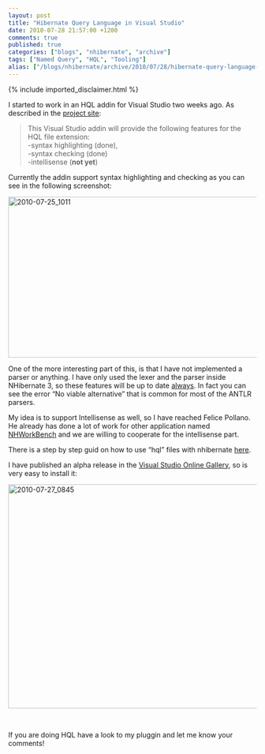 ```yaml
---
layout: post
title: "Hibernate Query Language in Visual Studio"
date: 2010-07-28 21:57:00 +1200
comments: true
published: true
categories: ["blogs", "nhibernate", "archive"]
tags: ["Named Query", "HQL", "Tooling"]
alias: ["/blogs/nhibernate/archive/2010/07/28/hibernate-query-language-in-visual-studio.aspx"]
---
```

<!-- more -->
{% include imported_disclaimer.html %}
<p>I started to work in an HQL addin for Visual Studio two weeks ago. As described in the <a href="http://hqladdin.codeplex.com/">project site</a>:</p>
<blockquote>
<p>This Visual Studio addin will provide the following features for the HQL file extension:      <br />-syntax highlighting (done),       <br />-syntax checking (done)       <br />-intellisense (<strong>not yet</strong>)</p>
</blockquote>
<p>Currently the addin support syntax highlighting and checking as you can see in the following screenshot:</p>
<p><a href="/cfs-file.ashx/__key/CommunityServer.Blogs.Components.WeblogFiles/nhibernate/20100725_5F00_1011_5F00_778952B4.png"><img height="326" width="669" src="/cfs-file.ashx/__key/CommunityServer.Blogs.Components.WeblogFiles/nhibernate/20100725_5F00_1011_5F00_thumb_5F00_22BDC3EF.png" alt="2010-07-25_1011" border="0" title="2010-07-25_1011" style="border-right-width: 0px; display: inline; border-top-width: 0px; border-bottom-width: 0px; border-left-width: 0px" /></a> </p>
<p>One of the more interesting part of this, is that I have not implemented a parser or anything. I have only used the lexer and the parser inside NHibernate 3, so these features will be up to date <span style="text-decoration: underline;">always</span>. In fact you can see the error &ldquo;No viable alternative&rdquo; that is common for most of the ANTLR parsers.</p>
<p>My idea is to support Intellisense as well, so I have reached Felice Pollano. He already has done a lot of work for other application named <a href="http://www.felicepollano.com/CategoryView,category,NHWorkBench.aspx">NHWorkBench</a> and we are willing to cooperate for the intellisense part.</p>
<p>There is a step by step guid on how to use &ldquo;hql&rdquo; files with nhibernate <a href="http://hqladdin.codeplex.com/wikipage?title=HowTo%20register%20queries%20from%20HQL%20files">here</a>.</p>
<p>I have published an alpha release in the <a href="http://visualstudiogallery.msdn.microsoft.com/es-ar/05d1c749-8352-4323-bdba-bc7253d26372">Visual Studio Online Gallery</a>, so is very easy to install it:</p>
<p><a href="/cfs-file.ashx/__key/CommunityServer.Blogs.Components.WeblogFiles/nhibernate/20100727_5F00_0845_5F00_490F816D.png"><img height="454" width="656" src="/cfs-file.ashx/__key/CommunityServer.Blogs.Components.WeblogFiles/nhibernate/20100727_5F00_0845_5F00_thumb_5F00_280BE8F9.png" alt="2010-07-27_0845" border="0" title="2010-07-27_0845" style="border-right-width: 0px; display: inline; border-top-width: 0px; border-bottom-width: 0px; border-left-width: 0px" /></a> </p>
<p>&nbsp;</p>
<p>If you are doing HQL have a look to my pluggin and let me know your comments!</p>
